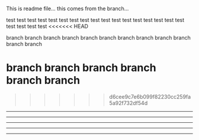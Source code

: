 This is readme file...
this comes from the branch...

test test test
test test test
test test test
test test test
test test test
test test test
test test test
<<<<<<< HEAD

branch branch branch
branch branch branch
branch branch branch
branch branch branch

branch branch branch
branch branch branch
=======
>>>>>>> d6cee9c7e6b099f82230cc259fa5a92f732df54d

*****
****
****
****
****
